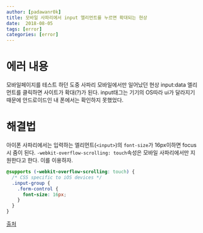 ```yaml
---
author: [padawanr0k]
title: 모바일 사파리에서 input 엘리먼트를 누르면 확대되는 현상
date:  2018-08-05
tags: [error]
categories: [error]
---
```


# 에러 내용
모바일페이지를 테스트 하던 도중 사파리 모바일에서만 일어났던 현상
input:data 엘리먼트를 클릭하면 사이트가 확대(?)가 된다. input태그는 기기의 OS따라 ui가 달라지기 때문에 안드로이드인 내 폰에서는 확인하지 못했었다.

# 해결법
아이폰 사파리에서는 입력하는 엘리먼트(`<input>`)의 `font-size`가 16px이하면 focus시 줌이 된다.
`-webkit-overflow-scrolling: touch`속성은 모바일 사파리에서만 지원한다고 한다. 이를 이용하자.

```css
@supports (-webkit-overflow-scrolling: touch) {
  /* CSS specific to iOS devices */
  .input-group {
    .form-control {
      font-size: 16px;
    }
  }
}
```

[출처](https://stackoverflow.com/questions/30102792/css-media-query-target-only-ios-devices)